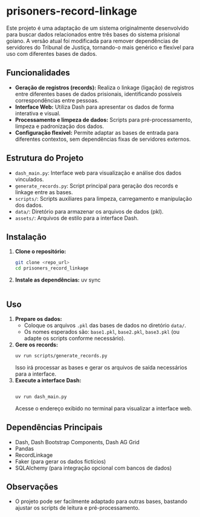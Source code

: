 # prisoners-record-linkage

Este projeto é uma adaptação de um sistema originalmente desenvolvido para buscar dados relacionados entre três bases do sistema prisional goiano. A versão atual foi modificada para remover dependências de servidores do Tribunal de Justiça, tornando-o mais genérico e flexível para uso com diferentes bases de dados.

## Funcionalidades
- **Geração de registros (records):** Realiza o linkage (ligação) de registros entre diferentes bases de dados prisionais, identificando possíveis correspondências entre pessoas.
- **Interface Web:** Utiliza Dash para apresentar os dados de forma interativa e visual.
- **Processamento e limpeza de dados:** Scripts para pré-processamento, limpeza e padronização dos dados.
- **Configuração flexível:** Permite adaptar as bases de entrada para diferentes contextos, sem dependências fixas de servidores externos.

## Estrutura do Projeto
- `dash_main.py`: Interface web para visualização e análise dos dados vinculados.
- `generate_records.py`: Script principal para geração dos records e linkage entre as bases.
- `scripts/`: Scripts auxiliares para limpeza, carregamento e manipulação dos dados.
- `data/`: Diretório para armazenar os arquivos de dados (pkl).
- `assets/`: Arquivos de estilo para a interface Dash.

## Instalação
1. **Clone o repositório:**
   ```bash
   git clone <repo_url>
   cd prisoners_record_linkage
   ```
2. **Instale as dependências:**
    uv sync
   ```

## Uso
1. **Prepare os dados:**
   - Coloque os arquivos `.pkl` das bases de dados no diretório `data/`.
   - Os nomes esperados são: `base1.pkl`, `base2.pkl`, `base3.pkl` (ou adapte os scripts conforme necessário).
2. **Gere os records:**
   ```bash
   uv run scripts/generate_records.py
   ```
   Isso irá processar as bases e gerar os arquivos de saída necessários para a interface.
3. **Execute a interface Dash:**
   ```bash
   
   uv run dash_main.py
   ```
   Acesse o endereço exibido no terminal para visualizar a interface web.

## Dependências Principais
- Dash, Dash Bootstrap Components, Dash AG Grid
- Pandas
- RecordLinkage
- Faker (para gerar os dados fictícios)
- SQLAlchemy (para integração opcional com bancos de dados)

## Observações
- O projeto pode ser facilmente adaptado para outras bases, bastando ajustar os scripts de leitura e pré-processamento.
